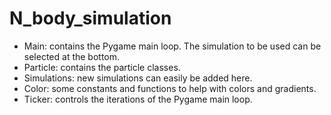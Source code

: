 # N_body_simulation

* Main: contains the Pygame main loop. The simulation to be used can be selected at the bottom.
* Particle: contains the particle classes.
* Simulations: new simulations can easily be added here.
* Color: some constants and functions to help with colors and gradients.
* Ticker: controls the iterations of the Pygame main loop.
